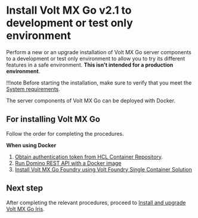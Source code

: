 # Install <!--and upgrade-->Volt MX Go v2.1 to development or test only environment

Perform a new or an upgrade installation of Volt MX Go server components to a development or test only environment to allow you to try its different features in a safe environment. **This isn't intended for a production environment**.

!!!note
    Before starting the installation, make sure to verify that you meet the [System requirements](sysreqindex.md).


The server components of Volt MX Go can be deployed with Docker<!--or Kubernetes-->.

## For installing Volt MX Go

Follow the order for completing the procedures<!-- according to your preferred deployment option-->. 

**When using Docker**

1. [Obtain authentication token from HCL Container Repository](obtainauthenticationtoken.md).
2. [Run Domino REST API with a Docker image](https://opensource.hcltechsw.com/Domino-rest-api/tutorial/installconfig/docker.html)
3. [Install Volt MX Go Foundry using Volt Foundry Single Container Solution](installdrapi.md#for-single-container-solution)

<!--
**When using Kubernetes**

1. [Obtain authentication token from HCL Container Repository](obtainauthenticationtoken.md).
2. Run Domino REST API (procedure to be created)
3. [Install Volt MX Go Foundry using helm charts](nativeinstallers.md#for-using-helm-charts-on-a-supported-kubernetes-platform)
-->

## Next step

After completing the relevant procedures, proceed to [Install and upgrade Volt MX Go Iris](installirisindex.md).